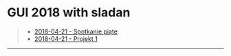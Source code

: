 # GUI 2018 with sladan
> * [2018-04-21 - Spotkanie piąte](https://github.com/Shaquu/PJWSTK_JAVA/tree/GUI_Five)
> * [2018-04-21 - Projekt 1](#)
---
